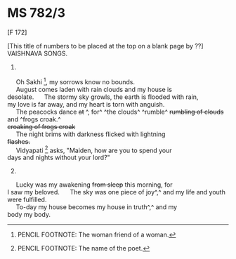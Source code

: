 # MS 782/3

[F 172]

[This title of numbers to be placed at the top on a blank page by ??] \
VAISHNAVA SONGS. 

1. 

&nbsp;&nbsp;&nbsp;&nbsp;&nbsp;Oh Sakhi [^1], my sorrows know no bounds. \
&nbsp;&nbsp;&nbsp;&nbsp;&nbsp;August comes laden with rain clouds and my house is \
desolate. 
&nbsp;&nbsp;&nbsp;&nbsp;&nbsp;The stormy sky growls, the earth is flooded with rain, \
my love is far away, and my heart is torn with anguish. \
&nbsp;&nbsp;&nbsp;&nbsp;&nbsp;The peacocks dance ~~at~~ ^, for^ ^the clouds^ ^rumble^ ~~rumbling of clouds~~ and ^frogs croak.^ \
~~croaking of frogs croak~~ \
&nbsp;&nbsp;&nbsp;&nbsp;&nbsp;The night brims with
darkness flicked with lightning \
~~flashes.~~ \
&nbsp;&nbsp;&nbsp;&nbsp;&nbsp;Vidyapati [^2] asks, "Maiden, how are you to spend your \
days and nights without your lord?" 

2. 

&nbsp;&nbsp;&nbsp;&nbsp;&nbsp;Lucky was my awakening ~~from sleep~~ this morning, for \
I saw my beloved. 
&nbsp;&nbsp;&nbsp;&nbsp;&nbsp;The sky was one piece of joy^,^ and my life and youth \
were fulfilled. \
&nbsp;&nbsp;&nbsp;&nbsp;&nbsp;To-day my house becomes my house in truth^,^ and my \
body my body. 
[^1]: PENCIL FOOTNOTE: The woman friend of a woman.
[^2]: PENCIL FOOTNOTE: The name of the poet.
